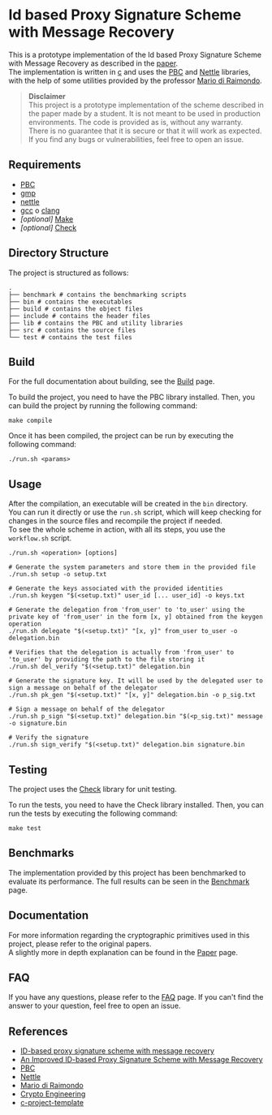# Id based Proxy Signature Scheme with Message Recovery

This is a prototype implementation of the Id based Proxy Signature Scheme with Message Recovery as described in the [paper](https://www.researchgate.net/publication/283648628_An_Improved_ID-based_Proxy_Signature_Scheme_with_Message_Recovery).  
The implementation is written in [c](<https://en.wikipedia.org/wiki/C_(programming_language)>) and uses the [PBC](https://crypto.stanford.edu/pbc/) and [Nettle](http://www.lysator.liu.se/~nisse/nettle/) libraries, with the help of some utilities provided by the professor [Mario di Raimondo](https://diraimondo.dmi.unict.it/).

> **Disclaimer**  
> This project is a prototype implementation of the scheme described in the paper made by a student.
> It is not meant to be used in production environments.
> The code is provided as is, without any warranty.
> There is no guarantee that it is secure or that it will work as expected.
> If you find any bugs or vulnerabilities, feel free to open an issue.

## Requirements

- [PBC](https://crypto.stanford.edu/pbc/)
- [gmp](https://gmplib.org/)
- [nettle](http://www.lysator.liu.se/~nisse/nettle/)
- [gcc](https://gcc.gnu.org/) o [clang](https://clang.llvm.org/)
- _\[optional\]_ [Make](https://www.gnu.org/software/make/)
- _\[optional\]_ [Check](https://libcheck.github.io/check/index.html)

## Directory Structure

The project is structured as follows:

```shell
.
├── benchmark # contains the benchmarking scripts
├── bin # contains the executables
├── build # contains the object files
├── include # contains the header files
├── lib # contains the PBC and utility libraries
├── src # contains the source files
└── test # contains the test files
```

## Build

For the full documentation about building, see the [Build](docs/Build.md) page.

To build the project, you need to have the PBC library installed.
Then, you can build the project by running the following command:

```shell
make compile
```

Once it has been compiled, the project can be run by executing the following command:

```shell
./run.sh <params>
```

## Usage

After the compilation, an executable will be created in the `bin` directory.  
You can run it directly or use the `run.sh` script, which will keep checking for changes in the source files and recompile the project if needed.  
To see the whole scheme in action, with all its steps, you use the `workflow.sh` script.

```shell
./run.sh <operation> [options]
```

```shell
# Generate the system parameters and store them in the provided file
./run.sh setup -o setup.txt
```

```shell
# Generate the keys associated with the provided identities
./run.sh keygen "$(<setup.txt)" user_id [... user_id] -o keys.txt
```

```shell
# Generate the delegation from 'from_user' to 'to_user' using the private key of 'from_user' in the form [x, y] obtained from the keygen operation
./run.sh delegate "$(<setup.txt)" "[x, y]" from_user to_user -o delegation.bin
```

```shell
# Verifies that the delegation is actually from 'from_user' to 'to_user' by providing the path to the file storing it
./run.sh del_verify "$(<setup.txt)" delegation.bin
```

```shell
# Generate the signature key. It will be used by the delegated user to sign a message on behalf of the delegator
./run.sh pk_gen "$(<setup.txt)" "[x, y]" delegation.bin -o p_sig.txt
```

```shell
# Sign a message on behalf of the delegator
./run.sh p_sign "$(<setup.txt)" delegation.bin "$(<p_sig.txt)" message -o signature.bin
```

```shell
# Verify the signature
./run.sh sign_verify "$(<setup.txt)" delegation.bin signature.bin
```

## Testing

The project uses the [Check](https://libcheck.github.io/check/index.html) library for unit testing.

To run the tests, you need to have the Check library installed.
Then, you can run the tests by executing the following command:

```shell
make test
```

## Benchmarks

The implementation provided by this project has been benchmarked to evaluate its performance.
The full results can be seen in the [Benchmark](docs/Benchmark.md) page.

## Documentation

For more information regarding the cryptographic primitives used in this project, please refer to the original papers.  
A slightly more in depth explanation can be found in the [Paper](docs/Paper.md) page.

## FAQ

If you have any questions, please refer to the [FAQ](docs/FAQ.md) page.
If you can't find the answer to your question, feel free to open an issue.

## References

- [ID-based proxy signature scheme with message recovery](https://www.sciencedirect.com/science/article/abs/pii/S0164121211002159)
- [An Improved ID-based Proxy Signature Scheme with Message Recovery](https://www.researchgate.net/publication/283648628_An_Improved_ID-based_Proxy_Signature_Scheme_with_Message_Recovery)
- [PBC](https://crypto.stanford.edu/pbc/)
- [Nettle](https://www.lysator.liu.se/~nisse/nettle/)
- [Mario di Raimondo](https://diraimondo.dmi.unict.it/)
- [Crypto Engineering](https://diraimondo.dmi.unict.it/teaching/crypto/)
- [c-project-template](https://github.com/tiborsimon/c-project-template)
